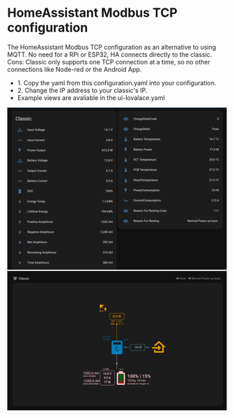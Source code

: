 
<h1>HomeAssistant Modbus TCP configuration</h1>

<p>
The HomeAssistant Modbus TCP configuration as an alternative to using MQTT.
No need for a RPi or ESP32, HA connects directly to the classic.
Cons: Classic only supports one TCP connection at a time, so no other connections like Node-red or the Android App.
</p>
<ul>
<li>1. Copy the yaml from this configuration.yaml into your configuration.</li>
<li>2. Change the IP address to your classic's IP.</li>
<li>Example views are avaliable in the ui-lovalace.yaml</li>
  
</ul>

<p align="center">
  <img src="./View_1.png" width="600"/>
  <img src="./View_2.png" width="600"/>
</p>
